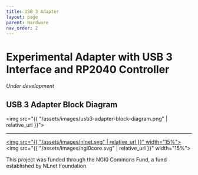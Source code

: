```yaml
---
title: USB 3 Adapter
layout: page
parent: Hardware
nav_order: 2
---
```

# Experimental Adapter with USB&nbsp;3 Interface and RP2040 Controller

*Under development*

## USB 3 Adapter Block Diagram

<img src="{{ "/assets/images/usb3-adapter-block-diagram.png" | relative_url }}">

---

[<img src="{{ "/assets/images/nlnet.svg" | relative_url }}" width="15%">](https://nlnet.nl/)
&nbsp;&nbsp;&nbsp;
<img src="{{ "/assets/images/ngi0core.svg" | relative_url }}" width="15%">

This project was funded through the NGI0 Commons Fund, a fund
established by NLnet Foundation.
